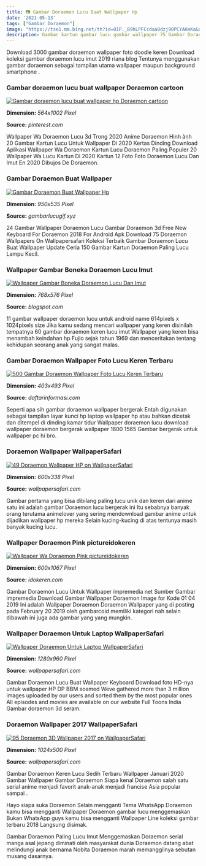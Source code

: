 ```yaml
---
title: 📷 Gambar Doraemon Lucu Buat Wallpaper Hp
date: '2021-05-13'
tags: ["Gambar Doraemon"]
image: "https://tse1.mm.bing.net/th?id=OIP._B9hLPFCcdaa8dzj9OPCYAHaKa&amp;pid=15.1"
description: Gambar kartun gambar lucu gambar wallpaper 75 Gambar Doraemon Keren Lucu Sedih 3D HD Terbaru Wallpaper Siapa yang tak kenal dengan Doraemon yang mana merupak
---
```




Download 3000 gambar doraemon wallpaper foto doodle keren Download koleksi gambar doraemon lucu imut 2019 riana blog Tentunya menggunakan gambar doraemon sebagai tampilan utama wallpaper maupun background smartphone .



### Gambar doraemon lucu buat wallpaper Doraemon cartoon 

[![Gambar doraemon lucu buat wallpaper hp  Doraemon cartoon ](https://i.pinimg.com/736x/0e/da/f2/0edaf283371fe6fb4f53dfbc4cdd8502.jpg)](https://i.pinimg.com/736x/0e/da/f2/0edaf283371fe6fb4f53dfbc4cdd8502.jpg)


**Dimension:** _564x1002 Pixel_ 

**Source:** _pinterest.com_ 


Wallpaper Wa Doraemon Lucu 3d Trong 2020 Anime Doraemon Hinh ảnh 20 Gambar Kartun Lucu Untuk Wallpaper Di 2020 Kertas Dinding Download Aplikasi Wallpaper Wa Doraemon Kartun Lucu Doraemon Paling Populer 20 Wallpaper Wa Lucu Kartun Di 2020 Kartun 12 Foto Foto Doraemon Lucu Dan Imut En 2020 Dibujos De Doraemon.


### Gambar Doraemon Buat Wallpaper

[![Gambar Doraemon Buat Wallpaper Hp](https://www.gambarlucugif.xyz/wp-content/uploads/2020/05/Gambar-Doraemon-Lucu-Buat-Wallpaper-Hp-di-2020-Doraemon-Kertas-...-1.jpg)](https://www.gambarlucugif.xyz/wp-content/uploads/2020/05/Gambar-Doraemon-Lucu-Buat-Wallpaper-Hp-di-2020-Doraemon-Kertas-...-1.jpg)


**Dimension:** _950x535 Pixel_ 

**Source:** _gambarlucugif.xyz_ 


24 Gambar Wallpaper Doraemon Lucu Gambar Doraemon 3d Free New Keyboard For Doraemon 2018 For Android Apk Download 75 Doraemon Wallpapers On Wallpapersafari Koleksi Terbaik Gambar Doraemon Lucu Buat Wallpaper Update Ceria 150 Gambar Kartun Doraemon Paling Lucu Lampu Kecil.


### Wallpaper Gambar Boneka Doraemon Lucu Imut

[![Wallpaper Gambar Boneka Doraemon Lucu Dan Imut](https://lh5.googleusercontent.com/proxy/02b2Q86v5IBB0u6_uZ6IfJjN75uIyLymsgN73GCi6mWEDRbUbOYsN7NqO2B-dQnPf_cYxpa2H8COhNRQaaoDX3aqUmauRo3RJ31S7yzrDg=w1200-h630-p-k-no-nu)](https://lh5.googleusercontent.com/proxy/02b2Q86v5IBB0u6_uZ6IfJjN75uIyLymsgN73GCi6mWEDRbUbOYsN7NqO2B-dQnPf_cYxpa2H8COhNRQaaoDX3aqUmauRo3RJ31S7yzrDg=w1200-h630-p-k-no-nu)


**Dimension:** _768x576 Pixel_ 

**Source:** _blogspot.com_ 


11 gambar wallpaper doraemon lucu untuk android name 614pixels x 1024pixels size Jika kamu sedang mencari wallpaper yang keren disinilah tempatnya 60 gambar doraemon keren lucu imut Wallpaper yang keren bisa menambah keindahan hp Fujio sejak tahun 1969 dan menceritakan tentang kehidupan seorang anak yang sangat malas.


###  Gambar Doraemon Wallpaper Foto Lucu Keren Terbaru

[![500 Gambar Doraemon  Wallpaper Foto Lucu Keren Terbaru](https://www.daftarinformasi.com/wp-content/uploads/2018/05/fotodoraemon-keren-unik.jpg)](https://www.daftarinformasi.com/wp-content/uploads/2018/05/fotodoraemon-keren-unik.jpg)


**Dimension:** _403x493 Pixel_ 

**Source:** _daftarinformasi.com_ 


Seperti apa sih gambar doraemon wallpaper bergerak Entah digunakan sebagai tampilan layar kunci hp laptop wallpaper hp atau bahkan dicetak dan ditempel di dinding kamar tidur Wallpaper doraemon lucu download wallpaper doraemon bergerak wallpaper 1600 1565 Gambar bergerak untuk wallpaper pc hi bro.


### Doraemon Wallpaper WallpaperSafari

[![49 Doraemon Wallpaper HP on WallpaperSafari](https://cdn.wallpapersafari.com/4/85/2eOMNo.jpg)](https://cdn.wallpapersafari.com/4/85/2eOMNo.jpg)


**Dimension:** _600x338 Pixel_ 

**Source:** _wallpapersafari.com_ 


Gambar pertama yang bisa dibilang paling lucu unik dan keren dari anime satu ini adalah gambar Doraemon lucu bergerak ini Itu sebabnya banyak orang terutama animelover yang sering mendownload gambar anime untuk dijadikan wallpaper hp mereka Selain kucing-kucing di atas tentunya masih banyak kucing lucu.


### Wallpaper Doraemon Pink pictureidokeren

[![Wallpaper Wa Doraemon Pink  pictureidokeren](https://i.pinimg.com/originals/ee/1d/e8/ee1de84fe4db23932823c91b589998c0.jpg)](https://i.pinimg.com/originals/ee/1d/e8/ee1de84fe4db23932823c91b589998c0.jpg)


**Dimension:** _600x1067 Pixel_ 

**Source:** _idokeren.com_ 


Gambar Doraemon Lucu Untuk Wallpaper impremedia net Sumber Gambar impremedia Download Gambar Wallpaper Doraemon Image for Kode 01 04 2019 Ini adalah Wallpaper Doraemon Doraemon Wallpaper yang di posting pada February 20 2019 oleh gambarcoid memiliki kategori nah selain dibawah ini juga ada gambar yang yang mungkin.


### Wallpaper Doraemon Untuk Laptop WallpaperSafari

[![Wallpaper Doraemon Untuk Laptop  WallpaperSafari](http://cdn.wallpapersafari.com/89/1/ySob6j.jpg)](http://cdn.wallpapersafari.com/89/1/ySob6j.jpg)


**Dimension:** _1280x960 Pixel_ 

**Source:** _wallpapersafari.com_ 


Gambar Doraemon Lucu Buat Wallpaper Keyboard Download foto HD-nya untuk wallpaper HP DP BBM sosmed Weve gathered more than 3 million images uploaded by our users and sorted them by the most popular ones All episodes and movies are available on our website Full Toons India Gambar doraemon 3d seram.


### Doraemon Wallpaper 2017 WallpaperSafari

[![95 Doraemon 3D Wallpaper 2017 on WallpaperSafari](https://cdn.wallpapersafari.com/43/41/6yVacL.jpg)](https://cdn.wallpapersafari.com/43/41/6yVacL.jpg)


**Dimension:** _1024x500 Pixel_ 

**Source:** _wallpapersafari.com_ 



Gambar Doraemon Keren Lucu Sedih Terbaru Wallpaper Januari 2020 Gambar Wallpaper Gambar Doraemon Siapa kenal Doraemon salah satu serial anime menjadi favorit anak-anak menjadi francise Asia popular sampai .


Hayo siapa suka Doraemon Selain mengganti Tema WhatsApp Doraemon kamu bisa mengganti Wallpaper Doraemon gambar lucu menggemaskan Bukan WhatsApp guys kamu bisa mengganti Wallpaper Line koleksi gambar terbaru 2018 Langsung disimak.


Gambar Doraemon Paling Lucu Imut Menggemaskan Doraemon serial manga asal jepang diminati oleh masyarakat dunia Doraemon datang abat melindungi anak bernama Nobita Doraemon marah memanggilnya sebutan musang dasarnya.




